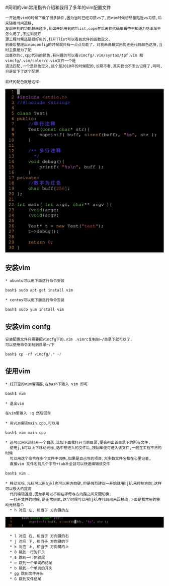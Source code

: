 #简明的vim常用指令介绍和我用了多年的vim配置文件

    一开始用vim的时候下载了很多插件,因为当时已经习惯vs了,用vim时候想尽量贴近vs习惯,后来随着时间退移, 
	发现用到的功能越来越少,比如开始用到的Tlist,cope在后来的代码编辑中不知道为啥渐渐不怎么用了,不过浏览开
	源工程时候还是挺好用的,打开Tlist可以看到文件的函数定义. 
   	到最后整理出vimconfig的时候就只有一点点功能了，对我来说最实用的还是代码颜色这块,当时主要是为了配
	出喜欢的c,cpp代码的颜色,有兴趣的可以看vimcfg/.vim/syntax/tpf.vim 和vimcfg/.vim/color/c.vim文件一个是
	语法匹配,一个是颜色定义,这个是2010年的时候配的,长期不看,其实我也不怎么记得了,呵呵,只是留下了这个配置. 
	
	最终的配色就是这样:
![vim_color](res/vim_color.png)

## 安装vim
    * ubuntu可以用下面这行命令安装
```c
bash$ sudo apt-get install vim 
```
    * centos可以用下面这行命令安装
```c
bash$ sudo yum install vim 
```

## 安装vim confg
    安装配置文件只需要把vimcfg下的.vim .vimrc复制到~/目录下就可以了. 
    可以使用命令复制到目录~/下
```c
bash$ cp -rf vimcfg/.* ~/
```

## 使用vim
    * 打开空的vim编辑器,在bash下输入 vim 即可
```c
bash$ vim 
```

	* 退出vim
```c
在vim里输入 :q 然后回车
```

    * 用vim编辑main.cpp,可以用
```c
bash$ vim main.cpp
```

    * 还可以用vim打开一个目录,比如下面我打开当前目录,便会列出该目录下的所有文件. 
      使用j,k可以上下移动光标,选中想进入的文件后,按回车便可进入该文件,一般在工程不熟的时候
      可以用这个命令在多个文件中切换,如果是自己写的项目,大多数文件名都在心里记着, 
      直接vim 文件名前几个字符+tab补全就可以快速编辑该文件
```c
bash$ vim .
```
	* 移动光标,光标可以用hjkl也可以用方向键,但是强烈建议一开始就用hjkl来控制方向,这样可以极大的提高
	  代码编辑速度,因为手可以不用在字母与方向键之间来回切换.
	  一打开文件的时候,是正常模式,这个时候可以用hjkl在代码间来回移动,下面是我常用的移动光标指令
	  * h 对应 左, 相当于 方向键的左
![h](res/h.gif)

	  * l 对应 右, 相当于 方向键的右
	  * j 对应 下, 相当于 方向键的下
	  * k 对应 上, 相当于 方向键的上
	  * 0 跳到一行的开头
	  * $ 跳到一行的结尾
	  * e 跳到一个单词的结尾
	  * b 跳到一个单词的开头
	  * gg 跳到文件开头
	  * G 跳到文件结尾


